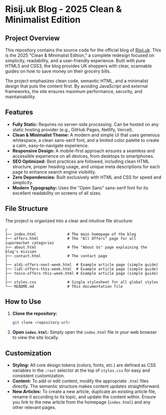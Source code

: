 # Risij.uk Blog - 2025 Clean & Minimalist Edition

## Project Overview

This repository contains the source code for the official blog of [Risij.uk](https://risij.uk). This is the 2025 "Clean & Minimalist Edition," a complete redesign focused on simplicity, readability, and a user-friendly experience. Built with pure HTML5 and CSS3, the blog provides UK shoppers with clear, scannable guides on how to save money on their grocery bills.

The project emphasizes clean code, semantic HTML, and a minimalist design that puts the content first. By avoiding JavaScript and external frameworks, the site ensures maximum performance, security, and maintainability.

## Features

-   **Fully Static:** Requires no server-side processing. Can be hosted on any static hosting provider (e.g., GitHub Pages, Netlify, Vercel).
-   **Clean & Minimalist Theme:** A modern and simple UI that uses generous whitespace, a clean sans-serif font, and a limited color palette to create a calm, easy-to-navigate experience.
-   **Responsive Design:** A mobile-first approach ensures a seamless and accessible experience on all devices, from desktops to smartphones.
-   **SEO Optimized:** Best practices are followed, including clean HTML structure, proper heading usage, and unique meta descriptions for each page to enhance search engine visibility.
-   **Zero Dependencies:** Built exclusively with HTML and CSS for speed and simplicity.
-   **Modern Typography:** Uses the "Open Sans" sans-serif font for its excellent readability on screens of all sizes.

## File Structure

The project is organized into a clear and intuitive file structure:

```
/
├── index.html              # The main homepage of the blog
├── offers.html             # The "All Offers" page for all supermarket categories
├── about.html              # The "About Us" page explaining the blog's mission
├── contact.html            # The contact page
│
├── aldi-offers-next-week.html  # Example article page (simple guide)
├── lidl-offers-this-week.html  # Example article page (simple guide)
├── tesco-offers-this-week.html # Example article page (simple guide)
│
├── styles.css              # Single stylesheet for all global styles
└── README.md               # This documentation file
```

## How to Use

1.  **Clone the repository:**
    ```bash
    git clone <repository-url>
    ```
2.  **Open `index.html`:**
    Simply open the `index.html` file in your web browser to view the site locally.

## Customization

-   **Styling:** All core design tokens (colors, fonts, etc.) are defined as CSS variables in the `:root` selector at the top of `styles.css` for easy and consistent customization.
-   **Content:** To add or edit content, modify the appropriate `.html` files directly. The semantic structure makes content updates straightforward.
-   **New Articles:** To create a new article, duplicate an existing article file, rename it according to its topic, and update the content within. Ensure you link to the new article from the homepage (`index.html`) and any other relevant pages.
